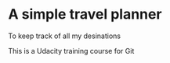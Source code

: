 # A simple travel planner

To keep track of all my desinations

This is a Udacity training course for Git
